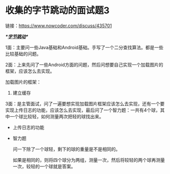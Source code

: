 # 收集的字节跳动的面试题3




链接：https://www.nowcoder.com/discuss/435701



***\*[字节跳动]()\**** 

 1面：主要问一些Java基础和Android基础。手写了一个二分查找算法。都是一些比较基础的问题。

 

 2面：上来先问了一些Android方面的问题，然后问想要自己实现一个加载图片的框架，应该怎么去实现。 

加载图片的框架：

1. 建立缓存

 3面：是主管面试，问了一遍要想实现加载图片框架应该怎么去实现，还有一个要实现上传日志的功能，应该怎么去实现，最后问了一个智力题：一共有4个球，其中一个球比较轻，如何测量两次把轻的球找出来。 

* 上传日志的功能

* 智力题

  问一下除了一个球轻，剩下的球的重量是不是相同的。

  如果是相同的，则将四个球分为两组，测量一次，然后将较轻的两个球再测量一次，较轻的一个球就是答案。

